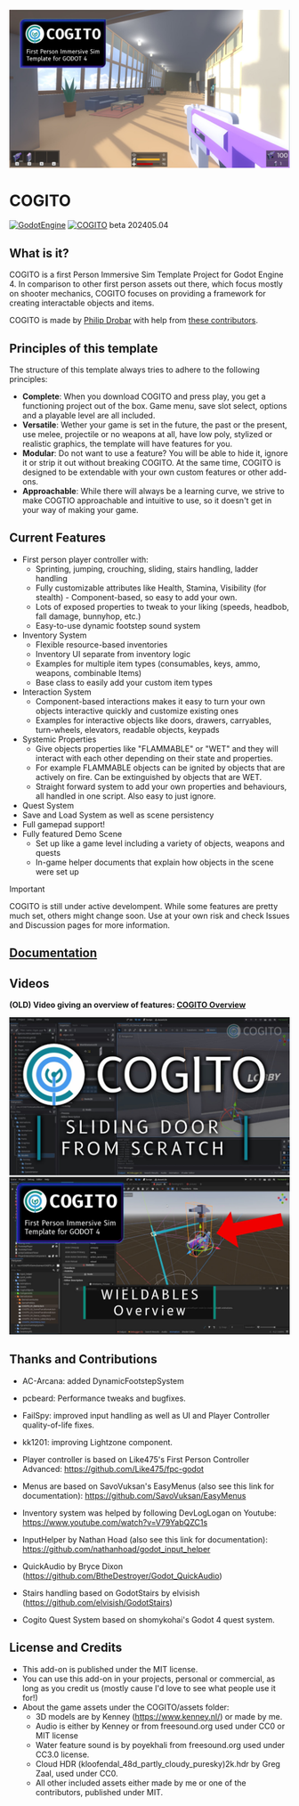 ![COGITO_banner](docs/Cogito_capsule_202402_jpg.jpg)
# COGITO
[![GodotEngine](https://img.shields.io/badge/Godot_4.2.1_stable-blue?logo=godotengine&logoColor=white)](https://godotengine.org/) [![COGITO](https://img.shields.io/badge/beta_202405-35A1D7?label=COGITO&labelColor=0E887A)](https://github.com/Phazorknight/Cogito)
beta 202405.04

## What is it?
COGITO is a first Person Immersive Sim Template Project for Godot Engine 4.
In comparison to other first person assets out there, which focus mostly on shooter mechanics, COGITO focuses on
providing a framework for creating interactable objects and items.

COGITO is made by [Philip Drobar](https://www.philipdrobar.com) with help from [these contributors](https://github.com/Phazorknight/Cogito/graphs/contributors).

## Principles of this template
The structure of this template always tries to adhere to the following principles:
- **Complete**: When you download COGITO and press play, you get a functioning project out of the box. Game menu, save slot select, options and a playable level are all included.
- **Versatile**: Wether your game is set in the future, the past or the present, use melee, projectile or no weapons at all, have low poly, stylized or realistic graphics, the template will have features for you.
- **Modular**: Do not want to use a feature? You will be able to hide it, ignore it or strip it out without breaking COGITO. At the same time, COGITO is designed to be extendable with your own custom features or other add-ons.
- **Approachable**: While there will always be a learning curve, we strive to make COGTIO approachable and intuitive to use, so it doesn't get in your way of making your game.

## Current Features
- First person player controller with:
  - Sprinting, jumping, crouching, sliding, stairs handling, ladder handling
  - Fully customizable attributes like Health, Stamina, Visibility (for stealth) - Component-based, so easy to add your own.
  - Lots of exposed properties to tweak to your liking (speeds, headbob, fall damage, bunnyhop, etc.)
  - Easy-to-use dynamic footstep sound system
- Inventory System
  - Flexible resource-based inventories
  - Inventory UI separate from inventory logic
  - Examples for multiple item types (consumables, keys, ammo, weapons, combinable Items)
  - Base class to easily add your custom item types
- Interaction System
  - Component-based interactions makes it easy to turn your own objects interactive quickly and customize existing ones
  - Examples for interactive objects like doors, drawers, carryables, turn-wheels, elevators, readable objects, keypads
- Systemic Properties
  - Give objects properties like "FLAMMABLE" or "WET" and they will interact with each other depending on their state and properties.
  - For example FLAMMABLE objects can be ignited by objects that are actively on fire. Can be extinguished by objects that are WET.
  - Straight forward system to add your own properties and behaviours, all handled in one script. Also easy to just ignore.
- Quest System
- Save and Load System as well as scene persistency
- Full gamepad support!
- Fully featured Demo Scene
  - Set up like a game level including a variety of objects, weapons and quests
  - In-game helper documents that explain how objects in the scene were set up

> [!IMPORTANT]  
> COGITO is still under active develompent. While some features are pretty much set, others might change soon. Use at your own risk and check Issues and Discussion pages for more information.


## [Documentation](docs/documentation.md)


## Videos
**(OLD) Video giving an overview of features: [COGITO Overview](https://www.youtube.com/watch?v=LYBo1_Qfru0)**

[![COGITO Sliding door from scratch](docs/cog_tut_sliding_door.jpg)](https://youtu.be/rLBSxqjXlWY)
[![COGITO Wieldables Overview](docs/cog_tut_wieldables.jpg)](https://www.youtube.com/watch?v=9TK4Tw48nKQ)

## Thanks and Contributions
- AC-Arcana: added DynamicFootstepSystem
- pcbeard: Performance tweaks and bugfixes.
- FailSpy: improved input handling as well as UI and Player Controller quality-of-life fixes.
- kk1201: improving Lightzone component.

- Player controller is based on Like475's First Person Controller Advanced: https://github.com/Like475/fpc-godot
- Menus are based on SavoVuksan's EasyMenus (also see this link for documentation): https://github.com/SavoVuksan/EasyMenus
- Inventory system was helped by following DevLogLogan on Youtube: https://www.youtube.com/watch?v=V79YabQZC1s
- InputHelper by Nathan Hoad (also see this link for documentation): https://github.com/nathanhoad/godot_input_helper
- QuickAudio by Bryce Dixon (https://github.com/BtheDestroyer/Godot_QuickAudio)
- Stairs handling based on GodotStairs by elvisish (https://github.com/elvisish/GodotStairs)
- Cogito Quest System based on shomykohai's Godot 4 quest system.

## License and Credits
- This add-on is published under the MIT license.
- You can use this add-on in your projects, personal or commercial, as long as you credit us (mostly cause I'd love to see what people use it for!)
- About the game assets under the COGITO/assets folder:
  - 3D models are by Kenney (https://www.kenney.nl/) or made by me.
  - Audio is either by Kenney or from freesound.org used under CC0 or MIT license
  - Water feature sound is by poyekhali from freesound.org used under CC3.0 license.
  - Cloud HDR (kloofendal_48d_partly_cloudy_puresky)2k.hdr by Greg Zaal, used under CC0.
  - All other included assets either made by me or one of the contributors, published under MIT.
